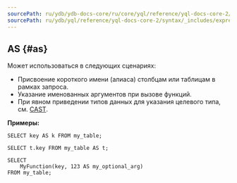 ```yaml
---
sourcePath: ru/ydb/ydb-docs-core/ru/core/yql/reference/yql-docs-core-2/syntax/_includes/expressions/as.md
sourcePath: ru/ydb/yql/reference/yql-docs-core-2/syntax/_includes/expressions/as.md
---
```


## AS {#as}

Может использоваться в следующих сценариях:

* Присвоение короткого имени (алиаса) столбцам или таблицам в рамках запроса.
* Указание именованных аргументов при вызове функций.
* При явном приведении типов данных для указания целевого типа, см. [CAST](#cast).

**Примеры:**

``` yql
SELECT key AS k FROM my_table;
```

``` yql
SELECT t.key FROM my_table AS t;
```

``` yql
SELECT
    MyFunction(key, 123 AS my_optional_arg)
FROM my_table;
```